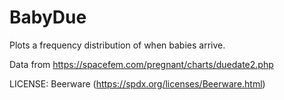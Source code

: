 # BabyDue

Plots a frequency distribution of when babies arrive.

Data from https://spacefem.com/pregnant/charts/duedate2.php

LICENSE: Beerware (https://spdx.org/licenses/Beerware.html)
